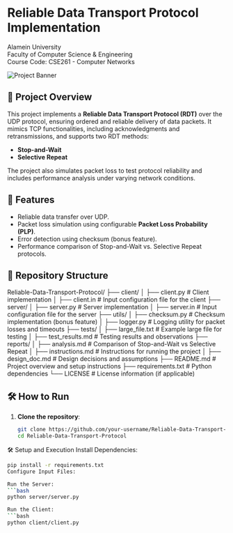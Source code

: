 # Reliable Data Transport Protocol Implementation
Alamein University  
Faculty of Computer Science & Engineering  
Course Code: CSE261 - Computer Networks  

![Project Banner](path/to/banner/image.png)

## 📌 Project Overview
This project implements a **Reliable Data Transport Protocol (RDT)** over the UDP protocol, ensuring ordered and reliable delivery of data packets. It mimics TCP functionalities, including acknowledgments and retransmissions, and supports two RDT methods:
- **Stop-and-Wait**
- **Selective Repeat**

The project also simulates packet loss to test protocol reliability and includes performance analysis under varying network conditions.

## 🚀 Features
- Reliable data transfer over UDP.
- Packet loss simulation using configurable **Packet Loss Probability (PLP)**.
- Error detection using checksum (bonus feature).
- Performance comparison of Stop-and-Wait vs. Selective Repeat protocols.

## 📂 Repository Structure
Reliable-Data-Transport-Protocol/
├── client/
│   ├── client.py         # Client implementation
│   ├── client.in         # Input configuration file for the client
├── server/
│   ├── server.py         # Server implementation
│   ├── server.in         # Input configuration file for the server
├── utils/
│   ├── checksum.py       # Checksum implementation (bonus feature)
│   ├── logger.py         # Logging utility for packet losses and timeouts
├── tests/
│   ├── large_file.txt    # Example large file for testing
│   ├── test_results.md   # Testing results and observations
├── reports/
│   ├── analysis.md       # Comparison of Stop-and-Wait vs Selective Repeat
│   ├── instructions.md   # Instructions for running the project
│   ├── design_doc.md     # Design decisions and assumptions
├── README.md             # Project overview and setup instructions
├── requirements.txt      # Python dependencies
└── LICENSE               # License information (if applicable)

## 🛠️ How to Run
1. **Clone the repository**:
   ```bash
   git clone https://github.com/your-username/Reliable-Data-Transport-Protocol.git
   cd Reliable-Data-Transport-Protocol
🛠️ Setup and Execution
Install Dependencies:
 ```bash
pip install -r requirements.txt
Configure Input Files:

Run the Server:
 ```bash
python server/server.py

Run the Client:
 ```bash
python client/client.py
